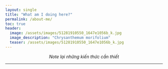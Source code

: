 ```yaml
---
layout: single
title: "What am I doing here?"
permalink: /about-me/
toc: true
header:
  image: /assets/images/51281910550_1647e1056b_k.jpg
  image_description: "Chrysanthemum morifolium"
  teaser: /assets/images/51281910550_1647e1056b_k.jpg
---
```



<div align="center"><i>Note lại những kiến thức cần thiết</i></div>

---